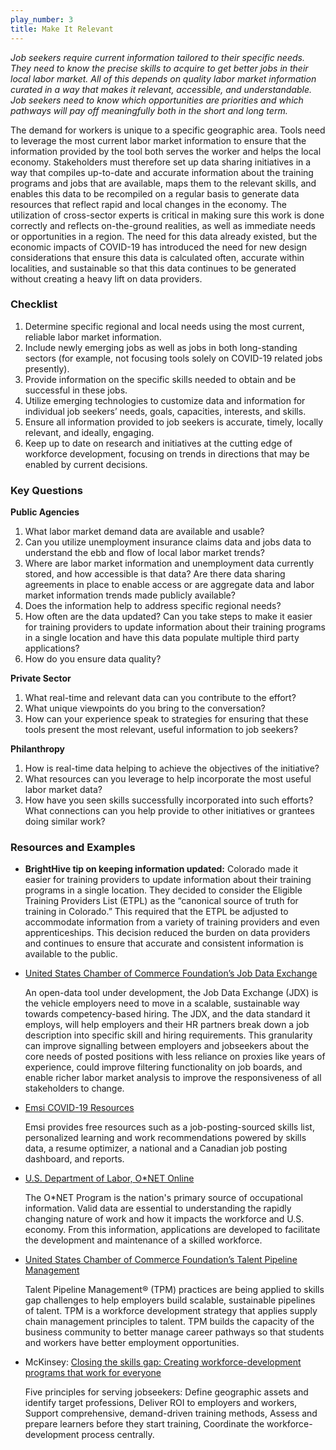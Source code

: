 ```yaml
---
play_number: 3
title: Make It Relevant
---
```

*Job seekers require current information tailored to their specific needs. They need to know the precise skills to acquire to get better jobs in their local labor market. All of this depends on quality labor market information curated in a way that makes it relevant, accessible, and understandable. Job seekers need to know which opportunities are priorities and which pathways will pay off meaningfully both in the short and long term.*

The demand for workers is unique to a specific geographic area. Tools need to leverage the most current labor market information to ensure that the information provided by the tool both serves the worker and helps the local economy. Stakeholders must therefore set up data sharing initiatives in a way that compiles up-to-date and accurate information about the training programs and jobs that are available, maps them to the relevant skills, and enables this data to be recompiled on a regular basis to generate data resources that reflect rapid and local changes in the economy. The utilization of cross-sector experts is critical in making sure this work is done correctly and reflects on-the-ground realities, as well as immediate needs or opportunities in a region. The need for this data already existed, but the economic impacts of COVID-19 has introduced the need for new design considerations that ensure this data is calculated often, accurate within localities, and sustainable so that this data continues to be generated without creating a heavy lift on data providers.

### Checklist
1. Determine specific regional and local needs using the most current, reliable labor market information.
2. Include newly emerging jobs as well as jobs in both long-standing sectors (for example, not focusing tools solely on COVID-19 related jobs presently).
3. Provide information on the specific skills needed to obtain and be successful in these jobs.
4. Utilize emerging technologies to customize data and information for individual job seekers’ needs, goals, capacities, interests, and skills. 
5. Ensure all information provided to job seekers is accurate, timely, locally relevant, and ideally, engaging.
6. Keep up to date on research and initiatives at the cutting edge of workforce development, focusing on trends in directions that may be enabled by current decisions.

### Key Questions
**Public Agencies**
1. What labor market demand data are available and usable? 
2. Can you utilize unemployment insurance claims data and jobs data to understand the ebb and flow of local labor market trends? 
3. Where are labor market information and unemployment data currently stored, and how accessible is that data? Are there data sharing agreements in place to enable access or are aggregate data and labor market information trends made publicly available? 
4. Does the information help to address specific regional needs?
5. How often are the data updated? Can you take steps to make it easier for training providers to update information about their training programs in a single location and have this data populate multiple third party applications? 
6. How do you ensure data quality? 

**Private Sector**
1. What real-time and relevant data can you contribute to the effort?
2. What unique viewpoints do you bring to the conversation?
3. How can your experience speak to strategies for ensuring that these tools present the most relevant, useful information to job seekers?

**Philanthropy**
1. How is real-time data helping to achieve the objectives of the initiative?
2. What resources can you leverage to help incorporate the most useful labor market data?
3. How have you seen skills successfully incorporated into such efforts? What connections can you help provide to other initiatives or grantees doing similar work?

### Resources and Examples
* **BrightHive tip on keeping information updated:** Colorado made it easier for training providers to update information about their training programs in a single location. They decided to consider the Eligible Training Providers List (ETPL) as the “canonical source of truth for training in Colorado.” This required that the ETPL be adjusted to accommodate information from a variety of training providers and even apprenticeships. This decision reduced the burden on data providers and continues to ensure that accurate and consistent information is available to the public. 

* [United States Chamber of Commerce Foundation’s Job Data Exchange](https://www.uschamberfoundation.org/workforce-development/JDX)
    
    An open-data tool under development, the Job Data Exchange (JDX) is the vehicle employers need to move in a scalable, sustainable way towards competency-based hiring. The JDX, and the data standard it employs, will help employers and their HR partners break down a job description into specific skill and hiring requirements. This granularity can improve signalling between employers and jobseekers about the core needs of posted positions with less reliance on proxies like years of experience, could improve filtering functionality on job boards, and enable richer labor market analysis to improve the responsiveness of all stakeholders to change.

* [Emsi COVID-19 Resources](https://www.economicmodeling.com/covid-19-resources/)
    
    Emsi provides free resources such as a job-posting-sourced skills list, personalized learning and work recommendations powered by skills data, a resume optimizer, a national and a Canadian job posting dashboard, and reports. 

* [U.S. Department of Labor, O*NET Online](https://www.onetonline.org/)
    
    The O*NET Program is the nation's primary source of occupational information. Valid data are essential to understanding the rapidly changing nature of work and how it impacts the workforce and U.S. economy. From this information, applications are developed to facilitate the development and maintenance of a skilled workforce.

* [United States Chamber of Commerce Foundation’s Talent Pipeline Management](https://www.uschamberfoundation.org/talent-pipeline-management)
    
    Talent Pipeline Management® (TPM) practices are being applied to skills gap challenges to help employers build scalable, sustainable pipelines of talent. TPM is a workforce development strategy that applies supply chain management principles to talent. TPM builds the capacity of the business community to better manage career pathways so that students and workers have better employment opportunities. 

* McKinsey: [Closing the skills gap: Creating workforce-development programs that work for everyone](https://www.mckinsey.com/industries/social-sector/our-insights/closing-the-skills-gap-creating-workforce-development-programs-that-work-for-everyone#) 
   
    Five principles for serving jobseekers: Define geographic assets and identify target professions, Deliver ROI to employers and workers, Support comprehensive, demand-driven training methods, Assess and prepare learners before they start training, Coordinate the workforce-development process centrally.
